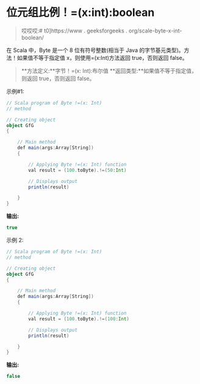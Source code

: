 # 位元组比例！=(x:int):boolean

> 哎哎哎:# t0]https://www . geeksforgeeks . org/scale-byte-x-int-boolean/

在 Scala 中，Byte 是一个 8 位有符号整数(相当于 Java 的字节基元类型)。方法！如果值不等于指定值 x，则使用=(x:Int)方法返回 true，否则返回 false。

> **方法定义:**字节！=(x: Int):布尔值
> **返回类型:**如果值不等于指定值，则返回 true，否则返回 false。

示例#1:

```scala
// Scala program of Byte !=(x: Int) 
// method 

// Creating object 
object GfG 
{ 

    // Main method 
    def main(args:Array[String]) 
    { 

        // Applying Byte !=(x: Int) function 
        val result = (100.toByte).!=(50:Int) 

        // Displays output 
        println(result) 

    } 
} 
```

**输出:**

```scala
true
```

示例 2:

```scala
// Scala program of Byte !=(x: Int) 
// method 

// Creating object 
object GfG 
{ 

    // Main method 
    def main(args:Array[String]) 
    { 

        // Applying Byte !=(x: Int) function 
        val result = (100.toByte).!=(100:Int) 

        // Displays output 
        println(result) 

    } 
} 
```

**输出:**

```scala
false
```